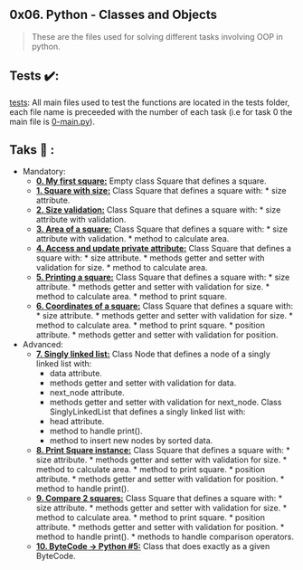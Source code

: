 ## 0x06. Python - Classes and Objects
>These are the files used for solving different tasks involving OOP in python.

## Tests :heavy_check_mark::
[tests](./tests): All main files used to test the functions are located in the tests folder, each file name is preceeded with the number of each task (i.e for task 0 the main file is [0-main.py](./tests/0-main.py)).
## Taks :page_with_curl: :
* Mandatory:
  * **[0. My first square:](./0-square.py)**
    Empty class Square that defines a square.
  * **[1. Square with size:](./1-square.py)**
    Class Square that defines a square with:
        * size attribute.
  * **[2. Size validation:](./2-square.py)**
    Class Square that defines a square with:
        * size attribute with validation.
  * **[3. Area of a square:](./3-square.py)**
    Class Square that defines a square with:
        * size attribute with validation.
        * method to calculate area.
  * **[4. Access and update private attribute:](./4-square.py)**
     Class Square that defines a square with:
        * size attribute.
        * methods getter and setter with validation for size.
        * method to calculate area.
  * **[5. Printing a square:](./5-square.py)**
    Class Square that defines a square with:
        * size attribute.
        * methods getter and setter with validation for size.
        * method to calculate area.
        * method to print square.
  * **[6. Coordinates of a square:](./6-square.py)**
    Class Square that defines a square with:
        * size attribute.
        * methods getter and setter with validation for size.
        * method to calculate area.
        * method to print square.
        * position attribute.
        * methods getter and setter with validation for position.
* Advanced:
  * **[7. Singly linked list:](./100-singly_linked_list.py)**
Class Node that defines a node of a singly linked list with:
    * data attribute.
    * methods getter and setter with validation for data.
    * next_node attribute.
    * methods getter and setter with validation for next_node.
    Class SinglyLinkedList that defines a singly linked list with:
    * head attribute.
    * method to handle print().
    * method to insert new nodes by sorted data.
  * **[8. Print Square instance:](./101-square.py)**
    Class Square that defines a square with:
        * size attribute.
        * methods getter and setter with validation for size.
        * method to calculate area.
        * method to print square.
        * position attribute.
        * methods getter and setter with validation for position.
        * method to handle print().
  * **[9. Compare 2 squares:](./102-square.py)**
    Class Square that defines a square with:
        * size attribute.
        * methods getter and setter with validation for size.
        * method to calculate area.
        * method to print square.
        * position attribute.
        * methods getter and setter with validation for position.
        * method to handle print().
        * methods to handle comparison operators.
  * **[10. ByteCode -> Python #5:](./103-magic_class.py)**
    Class that does exactly as a given ByteCode.
